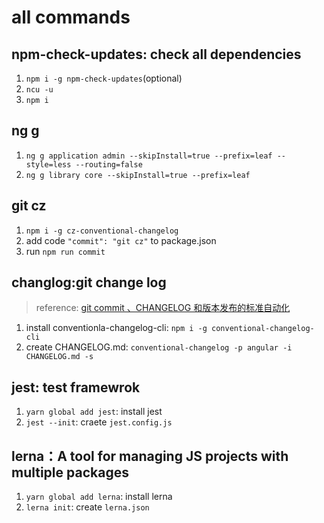 # all commands

## npm-check-updates: check all dependencies

1. `npm i -g npm-check-updates`(optional)
2. `ncu -u`
3. `npm i`

## ng g

1. `ng g application admin --skipInstall=true --prefix=leaf --style=less --routing=false`
2. `ng g library core --skipInstall=true --prefix=leaf`

## git cz

1. `npm i -g cz-conventional-changelog`
2. add code `"commit": "git cz"` to package.json
3. run `npm run commit`

## changlog:git change log

> reference: [git commit 、CHANGELOG 和版本发布的标准自动化](https://www.cnblogs.com/zivxiaowei/p/10089201.html)

1. install conventionla-changelog-cli: `npm i -g conventional-changelog-cli`
2. create CHANGELOG.md: `conventional-changelog -p angular -i CHANGELOG.md -s`

## jest: test framewrok

1. `yarn global add jest`: install jest
2. `jest --init`: craete `jest.config.js`

## lerna：A tool for managing JS projects with multiple packages

1. `yarn global add lerna`: install lerna
2. `lerna init`: create `lerna.json`
